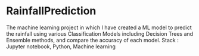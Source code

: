 # RainfallPrediction
The machine learning project in which I have created a ML model to predict the rainfall using various Classification Models including Decision Trees and Ensemble methods, and compare the accuracy of each model. Stack : Jupyter notebook, Python, Machine learning
